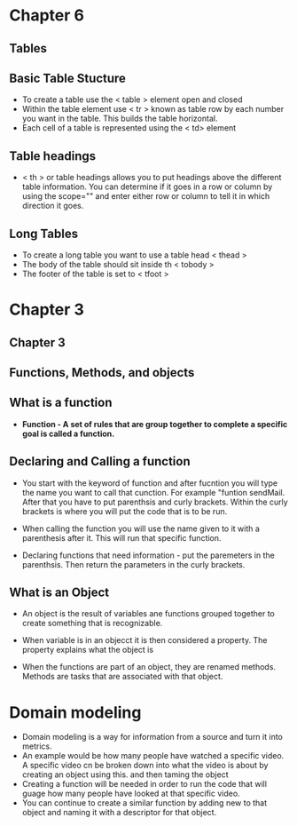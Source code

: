 # Chapter 6

## Tables

## Basic Table Stucture

- To create a table use the < table > element open and closed
- Within the table element use < tr > known as table row by each number you want in the table.  This builds the table horizontal.
- Each cell of a table is represented using the < td> element 


## Table headings

- < th > or table headings allows you to put headings above the different table information.  You can determine if it goes in a row or column by using the scope="" and enter either row or column to tell it in which direction it goes.

## Long Tables

- To create a long table you want to use a table head < thead >
- The body of the table should sit inside th < tobody >
- The footer of the table is set to < tfoot >

# Chapter 3

## Chapter 3

## Functions, Methods, and objects

## What is a function

- **Function - A set of rules that are group together to complete a specific goal is called a function.**

## Declaring and Calling a function

- You start with the keyword of function and after fucntion you will type the name you want to call that cunction.  For example "funtion sendMail.  After that you have to put parenthsis and curly brackets.  Within the curly brackets is where you will put the code that is to be run.

- When calling the function you will use the name given to it with a parenthesis after it.  This will run that specific function.

- Declaring functions that need information - put the paremeters in the parenthsis. Then return the parameters in the curly brackets.

## What is an Object

- An object is the result of variables ane functions grouped together to create something that is recognizable.

- When variable is in an objecct it is then considered a property.  The property explains what the object is  

- When the functions are part of an object, they are renamed methods.  Methods are tasks that are associated with that object.

# Domain modeling

- Domain modeling is a way for information from a source and turn it into metrics.
- An example would be how many people have watched a specific video.  A specific video cn be broken down into what the video is about by creating an object using this. and then taming the object
- Creating a function will be needed in order to run the code that will guage how many people have looked at that specific video.
- You can continue to create a similar function by adding new to that object and naming it with a descriptor for that object.
